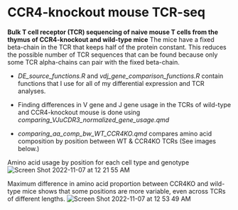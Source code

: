 # CCR4-knockout mouse TCR-seq
**Bulk T cell receptor (TCR) sequencing of naive mouse T cells from the thymus of CCR4-knockout and wild-type mice**
The mice have a fixed beta-chain in the TCR that keeps half of the protein constant. This reduces the possible number of TCR sequences that can be found because only some TCR alpha-chains can pair with the fixed beta-chain. 

- *DE_source_functions.R* and *vdj_gene_comparison_functions.R* contain functions that I use for all of my differential expression and TCR analyses. 

- Finding differences in V gene and J gene usage in the TCRs of wild-type and CCR4-knockout mouse is done using *comparing_VJuCDR3_normalized_gene_usage.qmd*

- *comparing_aa_comp_bw_WT_CCR4KO.qmd* compares amino acid composition by position between WT & CCR4KO TCRs (See images below.)


Amino acid usage by position for each cell type and genotype 
![Screen Shot 2022-11-07 at 12 21 55 AM](https://user-images.githubusercontent.com/98127654/200244113-d02c6132-be8d-4635-9a33-09e48c8fe951.png)

Maximum difference in amino acid proportion between CCR4KO and wild-type mice shows that some positions are more variable, even across TCRs of different lengths.
![Screen Shot 2022-11-07 at 12 53 49 AM](https://user-images.githubusercontent.com/98127654/200244058-642470f6-16ab-4d35-9caa-0c7ed5a604e9.png)
